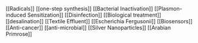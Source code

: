[[Radicals]]
[[one-step synthesis]]
[[Bacterial Inactivation]]
[[Plasmon-induced Sensitization]]
[[Disinfection]]
[[Biological treatment]]
[[desalination]]
[[Textile Effluent]]
[[Escherichia Fergusonii]]
[[Biosensors]]
[[Anti-cancer]]
[[anti-microbial]]
[[Silver Nanoparticles]]
[[Arabian Primrose]]
